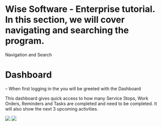 # Wise Software - Enterprise tutorial. In this section, we will cover navigating and searching the program.

Navigation and Search

# Dashboard

– When first logging in the you will be greeted with the Dashboard

This dashboard gives quick access to how many Service Stops, Work Orders, Reminders and Tasks are completed and need to be completed. It will also show the next 3 upcoming activities.

![](https://wiselibrary.blob.core.windows.net/docs/Mobile/dashboard.png)  ![](https://wiselibrary.blob.core.windows.net/docs/Mobile/dashboard2.png)


